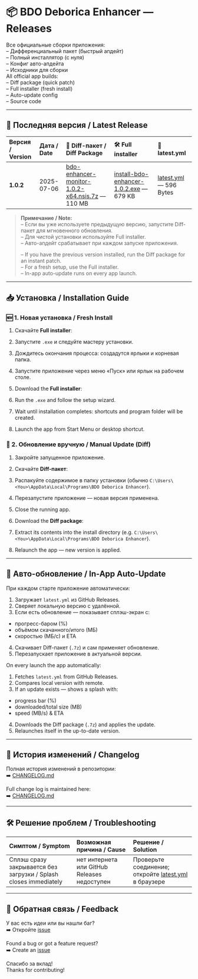 # 📦 BDO Deborica Enhancer — Releases  

Все официальные сборки приложения:  
– Дифференциальный пакет (быстрый апдейт)  
– Полный инсталлятор (с нуля)  
– Конфиг авто-апдейта  
– Исходники для сборки  
All official app builds:  
– Diff package (quick patch)  
– Full installer (fresh install)  
– Auto-update config  
– Source code  

---

## 🚀 Последняя версия / Latest Release

| Версия / Version | Дата / Date       | 🔄 Diff-пакет / Diff Package                                                                                                             | 🛠 Full installer                                                                                                                     | 📄 latest.yml                                           |
|:-----------------|:------------------|:-------------------------------------------------------------------------------------------------------------------------------------------|:-------------------------------------------------------------------------------------------------------------------------------------|:--------------------------------------------------------|
| **1.0.2**        | 2025-07-06        | [bdo-enhancer-monitor-1.0.2-x64.nsis.7z](https://github.com/AkkiRay/bdo-enhacner-releases/releases/download/v1.0.2/bdo-enhancer-monitor-1.0.2-x64.nsis.7z) — 110 MB | [install-bdo-enhancer-1.0.2.exe](https://github.com/AkkiRay/bdo-enhacner-releases/releases/download/v1.0.2/intall-bdo-enhacner-1.0.2.exe) — 679 KB | [latest.yml](https://github.com/AkkiRay/bdo-enhacner-releases/releases/download/v1.0.2/latest.yml) — 596 Bytes |

> **Примечание / Note:**  
> – Если вы уже используете предыдущую версию, запустите Diff-пакет для мгновенного обновления.  
> – Для чистой установки используйте Full installer.  
> – Авто-апдейт срабатывает при каждом запуске приложения.  
>  
> – If you have the previous version installed, run the Diff package for an instant patch.  
> – For a fresh setup, use the Full installer.  
> – In-app auto-update runs on every app launch.  

---

## 📥 Установка / Installation Guide

### 🆕 1. Новая установка / Fresh Install  
1. Скачайте **Full installer**:  
2. Запустите `.exe` и следуйте мастеру установки.  
3. Дождитесь окончания процесса: создадутся ярлыки и корневая папка.  
4. Запустите приложение через меню «Пуск» или ярлык на рабочем столе.  

1. Download the **Full installer**:  
2. Run the `.exe` and follow the setup wizard.  
3. Wait until installation completes: shortcuts and program folder will be created.  
4. Launch the app from Start Menu or desktop shortcut.  

### 🔄 2. Обновление вручную / Manual Update (Diff)  
1. Закройте запущенное приложение.  
2. Скачайте **Diff-пакет**:  
3. Распакуйте содержимое в папку установки (обычно `C:\Users\<You>\AppData\Local\Programs\BDO Deborica Enhancer`).  
4. Перезапустите приложение — новая версия применена.  

1. Close the running app.  
2. Download the **Diff package**:  
3. Extract its contents into the install directory (e.g. `C:\Users\<You>\AppData\Local\Programs\BDO Deborica Enhancer`).  
4. Relaunch the app — new version is applied.  

---

## 🔄 Авто-обновление / In-App Auto-Update

При каждом старте приложение автоматически:  
1. Загружает `latest.yml` из GitHub Releases.  
2. Сверяет локальную версию с удалённой.  
3. Если есть обновление — показывает сплэш-экран с:  
- прогресс-баром (%)  
- объёмом скачанного/итого (МБ)  
- скоростью (МБ/с) и ETA  
4. Скачивает Diff-пакет (`.7z`) и сам применяет обновление.  
5. Перезапускает приложение в актуальной версии.  

On every launch the app automatically:  
1. Fetches `latest.yml` from GitHub Releases.  
2. Compares local version with remote.  
3. If an update exists — shows a splash with:  
- progress bar (%)  
- downloaded/total size (MB)  
- speed (MB/s) & ETA  
4. Downloads the Diff package (`.7z`) and applies the update.  
5. Relaunches itself in the up-to-date version.  

---

## 📝 История изменений / Changelog

Полная история изменений в репозитории:  
➡️ [CHANGELOG.md](https://github.com/AkkiRay/bdo-enhacner-releases/blob/main/CHANGELOG.md)  

Full change log is maintained here:  
➡️ [CHANGELOG.md](https://github.com/AkkiRay/bdo-enhacner-releases/blob/main/CHANGELOG.md)  

---

## 🛠️ Решение проблем / Troubleshooting

| Симптом / Symptom                                 | Возможная причина / Cause                  | Решение / Solution                                               |
|:--------------------------------------------------|:-------------------------------------------|:-----------------------------------------------------------------|
| Сплэш сразу закрывается без загрузки / Splash closes immediately | нет интернета или GitHub Releases недоступен | Проверьте соединение; откройте [latest.yml](...) в браузере      |

---

## 📣 Обратная связь / Feedback

У вас есть идеи или вы нашли баг?  
➡️ Откройте [issue](https://github.com/AkkiRay/bdo-enhacner-releases/issues)  

Found a bug or got a feature request?  
➡️ Create an [issue](https://github.com/AkkiRay/bdo-enhacner-releases/issues)  

Спасибо за вклад!  
Thanks for contributing!
